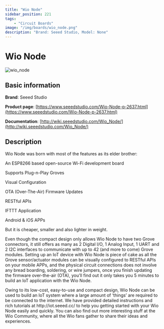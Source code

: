 ```yaml
---
title: "Wio Node"
sidebar_position: 221
tags:
    - "Circuit Boards"
image: "/img/boards/wio_node.png"
description: "Brand: Seeed Studio, Model: None"
---
```

# Wio Node

![wio_node](/img/boards/wio_node.png)

## Basic information

**Brand**: Seeed Studio

**Product page**: [https://www.seeedstudio.com/Wio-Node-p-2637.html](https://www.seeedstudio.com/Wio-Node-p-2637.html)

**Documentation**: [http://wiki.seeedstudio.com/Wio_Node/](http://wiki.seeedstudio.com/Wio_Node/)

## Description

Wio Node was born with most of the features as its elder brother:

An  ESP8266 based open\-source Wi\-Fi development board

Supports Plug\-n\-Play Groves

Visual Configuration

OTA \(Over\-The\-Air\) Firmware Updates

RESTful APIs

IFTTT Application

Android & iOS APPs



But it is cheaper, smaller and also lighter in weight\.



Even though the compact design only allows Wio Node to have two Grove connectors, it still offers as many as 2 Digital I/O, 1 Analog Input, 1 UART and 2 I2C interfaces to communicate with up to 42 \(and more to come\) Grove modules\. Setting up an IoT device with Wio Node is piece of cake as all the Grove sensor/actuator modules can be visually configured to RESTful APIs on your mobile APPs, and the physical circuit connections does not involve any bread boarding, soldering, or wire jumpers, once you finish updating the firmware over\-the\-air \(OTA\), you’ll find out it only takes you 5 minutes to build an IoT application with the Wio Node\.



Owing to its low\-cost, easy\-to\-use and compact design, Wio Node can be used to build an IoT system where a large amount of ‘things’ are required to be connected to the internet\. We have provided detailed instructions and rich tutorials at http://iot\.seeed\.cc/ to help you getting started with your Wio Node easily and quickly\. You can also find out more interesting stuff at the Wio Community, where all the Wio fans gather to share their ideas and experiences\.

